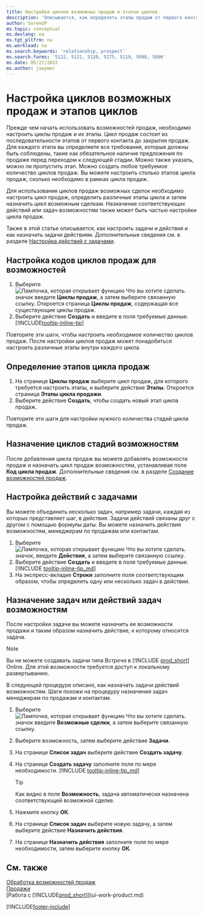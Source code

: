 ```yaml
---
title: Настройка циклов возможных продаж и этапов циклов
description: 'Описывается, как определять этапы продаж от первого контакта до закрытия, чтобы создавать циклы и назначать их возможным сделкам в Business Central.'
author: SorenGP
ms.topic: conceptual
ms.devlang: na
ms.tgt_pltfrm: na
ms.workload: na
ms.search.keywords: 'relationship, prospect'
ms.search.forms: '5122, 5121, 5120, 5175, 5119, 5098, 5096'
ms.date: 05/27/2022
ms.author: jswymer
---
```

# <a name="set-up-opportunity-sales-cycles-and-cycle-stages"></a>Настройка циклов возможных продаж и этапов циклов

Прежде чем начать использовать возможностей продаж, необходимо настроить циклы продаж и их этапы. Цикл продаж состоит из последовательности этапов от первого контакта до закрытия продаж. Для каждого этапа вы определяете все требования, которые должны быть соблюдены, такие как обязательное наличие предложения по продаже перед переходом к следующей стадии. Можно также указать, можно ли пропустить этап. Можно создать любое требуемое количество циклов продаж. Вы можете настроить столько этапов цикла продаж, сколько необходимо в рамках цикла продаж.

Для использования циклов продаж возможных сделок необходимо настроить цикл продаж, определить различные этапы цикла и затем назначить цикл возможным сделкам. Назначение соответствующих действий или задач возможностям также может быть частью настройки цикла продаж.

Также в этой статье описывается, как настроить задачи и действия и как назначить задачи действиям. Дополнительные сведения см. в разделе [Настройка действий с задачами](marketing-how-setup-opportunity-sales-cycles-stages.md#to-set-up-activities-with-tasks).

## <a name="to-set-up-opportunity-sales-cycle-codes"></a>Настройка кодов циклов продаж для возможностей

1. Выберите ![Лампочка, которая открывает функцию Что вы хотите сделать.](media/ui-search/search_small.png "Что вы хотите сделать") значок введите **Циклы продаж**, а затем выберите связанную ссылку. Откроется страница **Циклы продаж**, содержащая все существующие циклы продаж.
2. Выберите действие **Создать** и введите в поля требуемые данные. [!INCLUDE[tooltip-inline-tip](includes/tooltip-inline-tip_md.md)]

Повторите эти шаги, чтобы настроить необходимое количество циклов продаж. После настройки циклов продаж может понадобиться настроить различные этапы внутри каждого цикла.

## <a name="to-define-opportunity-sales-cycle-stages"></a>Определение этапов цикла продаж

1. На странице **Циклы продаж** выберите цикл продаж, для которого требуется настроить этапы, и выберите действие **Этапы**. Откроется страница **Этапы цикла продажи**.
2. Выберите действие **Создать**, чтобы создать новый этап цикла продаж.

Повторите эти шаги для настройки нужного количества стадий цикла продаж.

## <a name="to-assign-stage-cycles-to-opportunities"></a>Назначение циклов стадий возможностям

После добавления цикла продаж вы можете добавлять возможности продаж и назначать цикл продаж возможностям, устанавливая поле **Код цикла продаж**. Дополнительные сведения см. в разделе [Создание возможностей продаж](marketing-how-create-opportunities.md).

## <a name="to-set-up-activities-with-tasks"></a>Настройка действий с задачами

Вы можете объединить несколько задач, например задачи, каждая из которых представляет шаг, в действия. Задачи действий связаны друг с другом с помощью формулы даты. Вы можете назначить действия возможностям, менеджерам по продажам или контактам.

1. Выберите ![Лампочка, которая открывает функцию Что вы хотите сделать.](media/ui-search/search_small.png "Что вы хотите сделать") значок, введите **Действия**, а затем выберите связанную ссылку.
2. Выберите действие **Создать** и введите в поля требуемые данные. [!INCLUDE [tooltip-inline-tip_md](includes/tooltip-inline-tip_md.md)]
3. На экспресс-вкладке **Строки** заполните поля соответствующим образом, чтобы определить одну или несколько задач в действии.

## <a name="to-assign-tasks-or-activities-of-tasks-to-opportunities"></a>Назначение задач или действий задач возможностям

После настройки задачи вы можете назначить ее возможности продажи и таким образом назначить действие, к которому относится задача.

> [!NOTE]
> Вы не можете создавать задачи типа *Встреча* в [!INCLUDE [prod_short](includes/prod_short.md)] Online. Для этой возможности требуется доступ к локальному развертыванию.

В следующей процедуре описано, как назначать задачи действий возможностям. Шаги похожи на процедуру назначения задач менеджерам по продажам и контактам.

1. Выберите ![Лампочка, которая открывает функцию Что вы хотите сделать.](media/ui-search/search_small.png "Что вы хотите сделать") значок введите **Возможные сделки**, а затем выберите связанную ссылку.
2. Выберите возможность, затем выберите действие **Задачи**.
3. На странице **Список задач** выберите действие **Создать задачу**.
4. На странице **Создать задачу** заполните поля по мере необходимости. [!INCLUDE [tooltip-inline-tip_md](includes/tooltip-inline-tip_md.md)]

    > [!TIP]
    > Как видно в поле **Возможность**, задача автоматически назначена соответствующей возможной сделке.
5. Нажмите кнопку **ОК**.
6. На странице **Список задач** выберите новую задачу, а затем выберите действие **Назначить действия**.
7. На странице **Назначить действия** заполните поля по мере необходимости, затем выберите кнопку **ОК**.

## <a name="see-also"></a>См. также

[Обработка возможностей продаж](marketing-processing-sales-opportunities.md)  
[Продажи](sales-manage-sales.md)  
[Работа с [!INCLUDE[prod_short](includes/prod_short.md)]](ui-work-product.md)


[!INCLUDE[footer-include](includes/footer-banner.md)]
